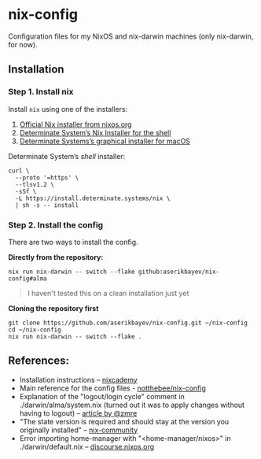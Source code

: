# nix-config

Configuration files for my NixOS and nix-darwin machines (only nix-darwin, for now).

## Installation

### Step 1. Install nix
Install `nix` using one of the installers:
1. [Official Nix installer from nixos.org](https://nixos.org/download)
2. [Determinate System’s Nix Installer for the shell](https://github.com/DeterminateSystems/nix-installer)
3. [Determinate Systems’s graphical installer for macOS](https://determinate.systems/posts/graphical-nix-installer)

Determinate System’s _shell_ installer:
```
curl \
  --proto '=https' \
  --tlsv1.2 \
  -sSf \
  -L https://install.determinate.systems/nix \
  | sh -s -- install
```


### Step 2. Install the config

There are two ways to install the config.

**Directly from the repository:**
```
nix run nix-darwin -- switch --flake github:aserikbayev/nix-config#alma
```
> I haven't tested this on a clean installation just yet

**Cloning the repository first**
```
git clone https://github.com/aserikbayev/nix-config.git ~/nix-config
cd ~/nix-config
nix run nix-darwin -- switch --flake .
```


## References:
- Installation instructions – [nixcademy](https://nixcademy.com/2024/01/15/nix-on-macos/)
- Main reference for the config files - [notthebee/nix-config](https://github.com/notthebee/nix-config)
- Explanation of the "logout/login cycle" comment in ./darwin/alma/system.nix (turned out it was to apply changes without having to logout) – [article by @zmre](https://medium.com/@zmre/nix-darwin-quick-tip-activate-your-preferences-f69942a93236)
- "The state version is required and should stay at the version you originally installed" – [nix-community](https://nix-community.github.io/home-manager/)
- Error importing home-manager with "<home-manager/nixos>" in ./darwin/default.nix – [discourse.nixos.org](https://discourse.nixos.org/t/basic-question-regarding-home-manager-module-and-flakes/25554)
